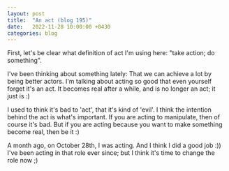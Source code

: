 ```yaml
---
layout: post
title:  "An act (blog 195)"
date:   2022-11-28 10:00:00 +0430
categories: blog
---
```


First, let's be clear what definition of act I'm using here: "take action; do something".

I've been thinking about something lately: That we can achieve a lot by being better actors. I'm talking about acting so good that even yourself forget it's an act. It becomes real after a while, and is no longer an act; it just is :)

I used to think it's bad to 'act', that it's kind of 'evil'. I think the intention behind the act is what's important. If you are acting to manipulate, then of course it's bad. But if you are acting because you want to make something become real, then be it :)

A month ago, on October 28th, I was acting. And I think I did a good job :)) I've been acting in that role ever since; but I think it's time to change the role now ;)
